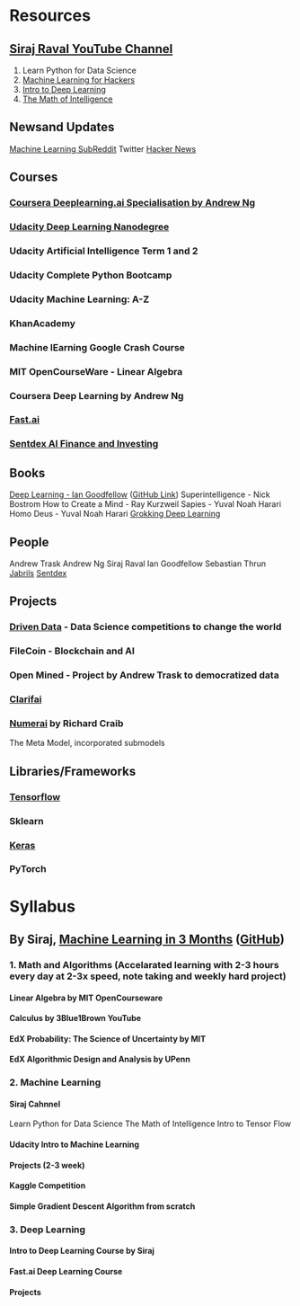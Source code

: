 # Resources
## [Siraj Raval YouTube Channel](https://www.youtube.com/c/sirajraval)
1. Learn Python for Data Science
2. [Machine Learning for Hackers](https://www.youtube.com/playlist?list=PL2-dafEMk2A4ut2pyv0fSIXqOzXtBGkLj)
3. [Intro to Deep Learning](https://www.youtube.com/playlist?list=PL2-dafEMk2A7YdKv4XfKpfbTH5z6rEEj3)
4. [The Math of Intelligence](https://www.youtube.com/playlist?list=PL2-dafEMk2A7mu0bSksCGMJEmeddU_H4D)

## Newsand Updates
[Machine Learning SubReddit](https://www.reddit.com/r/MachineLearning/)
Twitter
[Hacker News](https://news.ycombinator.com/jobs)

## Courses
### [Coursera Deeplearning.ai Specialisation by Andrew Ng](https://www.deeplearning.ai/)
### [Udacity Deep Learning Nanodegree](https://eu.udacity.com/course/deep-learning-nanodegree--nd101)
### Udacity Artificial Intelligence Term 1 and 2
### Udacity Complete Python Bootcamp
### Udacity Machine Learning: A-Z
### KhanAcademy
### Machine lEarning Google Crash Course
### MIT OpenCourseWare - Linear Algebra
### Coursera Deep Learning by Andrew Ng
### [Fast.ai](www.fast.ai)
### [Sentdex AI Finance and Investing](https://www.youtube.com/user/sentdex/playlists?shelf_id=21&view=50&sort=dd)


## Books
[Deep Learning - Ian Goodfellow](http://www.deeplearningbook.org/) ([GitHub Link](https://github.com/janishar/mit-deep-learning-book-pdf))
Superintelligence - Nick Bostrom
How to Create a Mind - Ray Kurzweil
Sapies - Yuval Noah Harari
Homo Deus - Yuval Noah Harari
[Grokking Deep Learning](https://www.manning.com/books/grokking-deep-learning?a_aid=grokkingdl&a_bid=32715258)

## People
Andrew Trask
Andrew Ng
Siraj Raval
Ian Goodfellow
Sebastian Thrun
[Jabrils](https://www.youtube.com/channel/UCQALLeQPoZdZC4JNUboVEUg)
[Sentdex](https://www.youtube.com/channel/UCfzlCWGWYyIQ0aLC5w48gBQ)

## Projects
### [Driven Data](https://www.drivendata.org/) - Data Science competitions to change the world
### FileCoin - Blockchain and AI
### Open Mined - Project by Andrew Trask to democratized data
### [Clarifai](https://clarifai.com/)
### [Numerai](https://numer.ai/) by Richard Craib
The Meta Model, incorporated submodels


## Libraries/Frameworks
### [Tensorflow](https://www.tensorflow.org/tutorials/)
### Sklearn
### [Keras](https://keras.io/)
### PyTorch

# Syllabus
## By Siraj, [Machine Learning in 3 Months](https://www.youtube.com/watch?v=Cr6VqTRO1v0) ([GitHub](https://github.com/llSourcell/Learn_Machine_Learning_in_3_Months))
### 1. Math and Algorithms (Accelarated learning with 2-3 hours every day at 2-3x speed, note taking and weekly hard project)
#### Linear Algebra by MIT OpenCourseware
#### Calculus by 3Blue1Brown YouTube
#### EdX Probability: The Science of Uncertainty by MIT
#### EdX Algorithmic Design and Analysis by UPenn
### 2. Machine Learning
#### Siraj Cahnnel
Learn Python for Data Science
The Math of Intelligence
Intro to Tensor Flow
#### Udacity Intro to Machine Learning
#### Projects (2-3 week)
#### Kaggle Competition
#### Simple Gradient Descent Algorithm from scratch
### 3. Deep Learning
#### Intro to Deep Learning Course by Siraj
#### Fast.ai Deep Learning Course
#### Projects
